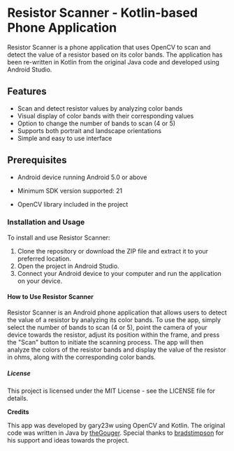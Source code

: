 # Resistor Scanner - Kotlin-based Phone Application

Resistor Scanner is a phone application that uses OpenCV to scan and detect the value of a resistor based on its color bands. The application has been re-written in Kotlin from the original Java code and developed using Android Studio.

## Features

- Scan and detect resistor values by analyzing color bands
- Visual display of color bands with their corresponding values
- Option to change the number of bands to scan (4 or 5)
- Supports both portrait and landscape orientations
- Simple and easy to use interface

## Prerequisites

- Android device running Android 5.0 or above

- Minimum SDK version supported: 21

- OpenCV library included in the project

### Installation and Usage

To install and use Resistor Scanner:

1. Clone the repository or download the ZIP file and extract it to your preferred location.
2. Open the project in Android Studio.
3. Connect your Android device to your computer and run the application on your device.

#### How to Use Resistor Scanner

Resistor Scanner is an Android phone application that allows users to detect the value of a resistor by analyzing its color bands. To use the app, simply select the number of bands to scan (4 or 5), point the camera of your device towards the resistor, adjust its position within the frame, and press the "Scan" button to initiate the scanning process. The app will then analyze the colors of the resistor bands and display the value of the resistor in ohms, along with the corresponding color bands.

##### License

This project is licensed under the MIT License - see the LICENSE file for details.

**Credits**

This app was developed by gary23w using OpenCV and Kotlin. The original code was written in Java by [theGouger](https://github.com/thegouger/ResistorScanner). Special thanks to [bradstimpson](https://github.com/bradstimpson) for his support and ideas towards the project.
